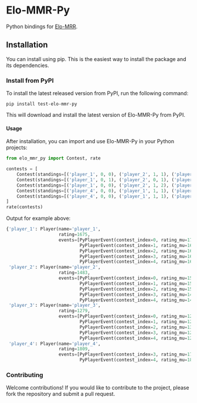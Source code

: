 # Elo-MMR-Py

Python bindings for [Elo-MRR](https://github.com/EbTech/Elo-MMR).

## Installation

You can install using pip. This is the easiest way to install the package and its dependencies.

### Install from PyPI

To install the latest released version from PyPI, run the following command:

```
pip install test-elo-mmr-py
```

This will download and install the latest version of Elo-MMR-Py from PyPI.

#### Usage

After installation, you can import and use Elo-MMR-Py in your Python projects:

```python
from elo_mmr_py import Contest, rate

contests = [
    Contest(standings=[('player_1', 0, 0), ('player_2', 1, 1), ('player_3', 2, 2)]),
    Contest(standings=[('player_1', 0, 1), ('player_2', 0, 1), ('player_3', 2, 2)]),
    Contest(standings=[('player_1', 0, 0), ('player_2', 1, 2), ('player_3', 1, 2)]),
    Contest(standings=[('player_4', 0, 0), ('player_1', 1, 1), ('player_2', 2, 2), ('player_3', 3, 3)]),
    Contest(standings=[('player_4', 0, 0), ('player_1', 1, 1), ('player_2', 2, 2), ('player_3', 3, 3)]),
]
rate(contests)
```

Output for example above:

```python
{'player_1': Player(name='player_1',
                    rating=1675,
                    events=[PyPlayerEvent(contest_index=0, rating_mu=1705, rating_sig=171, perf_score=1744, place=0),
                            PyPlayerEvent(contest_index=1, rating_mu=1663, rating_sig=130, perf_score=1618, place=0),
                            PyPlayerEvent(contest_index=2, rating_mu=1686, rating_sig=111, perf_score=1728, place=0),
                            PyPlayerEvent(contest_index=3, rating_mu=1678, rating_sig=100, perf_score=1660, place=1),
                            PyPlayerEvent(contest_index=4, rating_mu=1675, rating_sig=94, perf_score=1666, place=1)]),
 'player_2': Player(name='player_2',
                    rating=1483,
                    events=[PyPlayerEvent(contest_index=0, rating_mu=1500, rating_sig=171, perf_score=1500, place=1),
                            PyPlayerEvent(contest_index=1, rating_mu=1555, rating_sig=130, perf_score=1618, place=0),
                            PyPlayerEvent(contest_index=2, rating_mu=1500, rating_sig=111, perf_score=1393, place=1),
                            PyPlayerEvent(contest_index=3, rating_mu=1487, rating_sig=100, perf_score=1459, place=2),
                            PyPlayerEvent(contest_index=4, rating_mu=1483, rating_sig=94, perf_score=1471, place=2)]),
 'player_3': Player(name='player_3',
                    rating=1279,
                    events=[PyPlayerEvent(contest_index=0, rating_mu=1295, rating_sig=171, perf_score=1256, place=2),
                            PyPlayerEvent(contest_index=1, rating_mu=1270, rating_sig=130, perf_score=1242, place=2),
                            PyPlayerEvent(contest_index=2, rating_mu=1312, rating_sig=111, perf_score=1393, place=1),
                            PyPlayerEvent(contest_index=3, rating_mu=1291, rating_sig=100, perf_score=1240, place=3),
                            PyPlayerEvent(contest_index=4, rating_mu=1279, rating_sig=94, perf_score=1247, place=3)]),
 'player_4': Player(name='player_4',
                    rating=1809,
                    events=[PyPlayerEvent(contest_index=3, rating_mu=1767, rating_sig=171, perf_score=1819, place=0),
                            PyPlayerEvent(contest_index=4, rating_mu=1809, rating_sig=130, perf_score=1855, place=0)])}
```

### Contributing

Welcome contributions! If you would like to contribute to the project, please fork the repository and submit a pull request.
